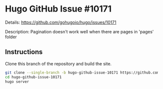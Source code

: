 # Hugo GitHub Issue #10171

Details: <https://github.com/gohugoio/hugo/issues/10171>

Description: Pagination doesn't work well when there are pages in 'pages' folder

## Instructions

Clone this branch of the repository and build the site.

```bash
git clone --single-branch -b hugo-github-issue-10171 https://github.com/jmooring/hugo-testing hugo-github-issue-10171
cd hugo-github-issue-10171
hugo server
```
